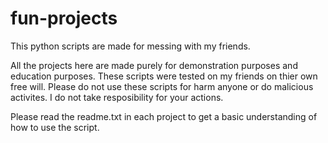 # fun-projects
This python scripts are made for messing with my friends.

All the projects here are made purely for demonstration purposes and education purposes.
These scripts were tested on my friends on thier own free will.
Please do not use these scripts for harm anyone or do malicious activites. I do not take resposibility for your actions.

Please read the readme.txt in each project to get a basic understanding of how to use the script.
